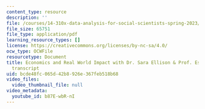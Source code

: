 ```yaml
---
content_type: resource
description: ''
file: /courses/14-310x-data-analysis-for-social-scientists-spring-2023/b87E-wbR-nI_transcript.pdf
file_size: 65751
file_type: application/pdf
learning_resource_types: []
license: https://creativecommons.org/licenses/by-nc-sa/4.0/
ocw_type: OCWFile
resourcetype: Document
title: Economics and Real World Impact with Dr. Sara Ellison & Prof. Esther Duflo
  transcript
uid: bcde48fc-065d-42b8-926e-367feb518b68
video_files:
  video_thumbnail_file: null
video_metadata:
  youtube_id: b87E-wbR-nI
---
```

